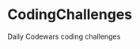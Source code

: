 # CodingChallenges

Daily Codewars coding challenges 

<img scr="https://www.codewars.com/users/Widezad/badges/large">
